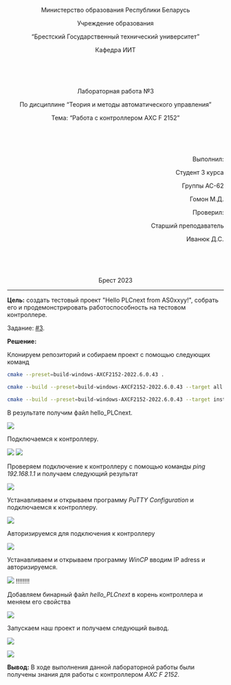 ﻿<p align="center"> Министерство образования Республики Беларусь</p>
<p align="center">Учреждение образования</p>
<p align="center">“Брестский Государственный технический университет”</p>
<p align="center">Кафедра ИИТ</p>
<br><br><br>
<p align="center">Лабораторная работа №3</p>
<p align="center">По дисциплине “Теория и методы автоматического управления”</p>
<p align="center">Тема: “Работа с контроллером AXC F 2152”</p>
<br><br><br>
<p align="right">Выполнил:</p>
<p align="right">Студент 3 курса</p>
<p align="right">Группы АС-62</p>
<p align="right">Гомон М.Д.</p>
<p align="right">Проверил:</p>
<p align="right">Старший преподаватель</p>
<p align="right">Иванюк Д.С.</p>
<br><br><br>
<p align="center">Брест 2023</p>

---
<p> <strong>Цель:</strong> создать тестовый проект "Hello PLCnext from AS0xxyy!", собрать его и продемонстрировать работоспособность на тестовом контроллере.</p> 

Задание: [#3](../../../../tasks/task_03/readme.md).
<p> <strong>Решение:</strong> </p>
<p>Клонируем репозиторий и собираем проект с помощью следующих команд</p>

 ``` bash
cmake --preset=build-windows-AXCF2152-2022.6.0.43 .
```


 ``` bash
cmake --build --preset=build-windows-AXCF2152-2022.6.0.43 --target all .
```



 ``` bash
cmake --build --preset=build-windows-AXCF2152-2022.6.0.43 --target install .
```

<p>В результате получим файл <em></em>hello_PLCnext.</p>

![](images/hello_PLCnext_binary.jpg)  

<p>Подключаемся к контроллеру.</p>


![](images/connect.jpg)
![](images/connectionIPV4.jpg)  

<p>Проверяем подключение к контроллеру с помощью команды <em>ping 192.168.1.1</em> и получаем следующий результат</p>

![](images/check_connection.jpg)  

<p>Устанавливаем и открываем программу <em>PuTTY Configuration</em> и подключаемся к контроллеру.</p>

![](images/putty_connect.jpg) 

<p>Авторизируемся для подключения к контроллеру</p>

![](images/putty_login.jpg) 

<p>Устанавливаем и открываем программу <em>WinCP</em> вводим IP adress и авторизируемся.</p>

![](images/WinSCP_login.jpg)  !!!!!!!!

<p>Добавляем бинарный файл <em>hello_PLCnext </em> в корень контроллера и меняем его свойства</p>

![](images/WinSCP_files.jpg) 

<p>Запускаем наш проект и получаем следующий вывод.</p>

![](images/output.jpg) 

![](images/lab.jpg) 

<p> <strong> Вывод:</strong> В ходе выполнения данной лабораторной работы были получены знания для работы с контроллером <em>AXC F 2152</em>.</p>